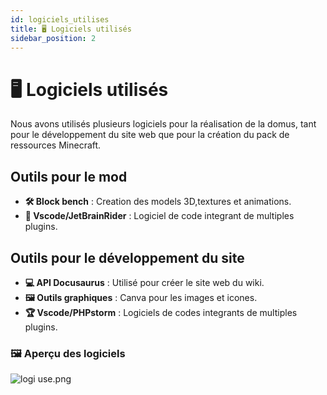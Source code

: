 ```yaml
---
id: logiciels_utilises
title: 🖥 Logiciels utilisés
sidebar_position: 2
---
```


# 🖥 Logiciels utilisés

Nous avons utilisés plusieurs logiciels pour la réalisation de la domus, tant pour le développement du site web que pour la création du pack de ressources Minecraft.
## Outils pour le mod
- **🛠 Block bench** : Creation des models 3D,textures et animations.
- **🔧 Vscode/JetBrainRider** : Logiciel de code integrant de multiples plugins.


## Outils pour le développement du site
- **💻 API Docusaurus** : Utilisé pour créer le site web du wiki.
- **🖼️ Outils graphiques** : Canva pour les images et icones.
- **🏆 Vscode/PHPstorm** : Logiciels de codes integrants de multiples plugins.


### 🖼️ Aperçu des logiciels
![logi use.png](image%2Flogi%20use.png)
